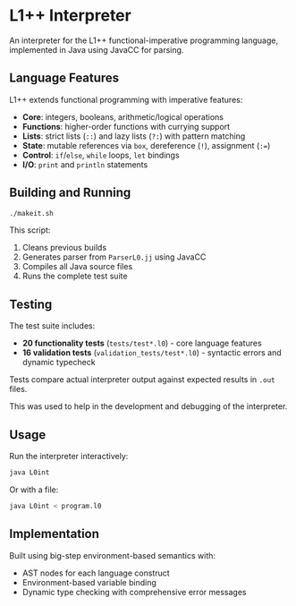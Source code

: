 # L1++ Interpreter

An interpreter for the L1++ functional-imperative programming language, implemented in Java using JavaCC for parsing.

## Language Features

L1++ extends functional programming with imperative features:
- **Core**: integers, booleans, arithmetic/logical operations
- **Functions**: higher-order functions with currying support  
- **Lists**: strict lists (`::`) and lazy lists (`?:`) with pattern matching
- **State**: mutable references via `box`, dereference (`!`), assignment (`:=`)
- **Control**: `if`/`else`, `while` loops, `let` bindings
- **I/O**: `print` and `println` statements

## Building and Running

```bash
./makeit.sh
```

This script:
1. Cleans previous builds
2. Generates parser from `ParserL0.jj` using JavaCC
3. Compiles all Java source files
4. Runs the complete test suite

## Testing

The test suite includes:
- **20 functionality tests** (`tests/test*.l0`) - core language features
- **16 validation tests** (`validation_tests/test*.l0`) - syntactic errors and dynamic typecheck

Tests compare actual interpreter output against expected results in `.out` files.

This was used to help in the development and debugging of the interpreter.

## Usage

Run the interpreter interactively:
```bash
java L0int
```

Or with a file:
```bash
java L0int < program.l0
```

## Implementation

Built using big-step environment-based semantics with:
- AST nodes for each language construct
- Environment-based variable binding
- Dynamic type checking with comprehensive error messages